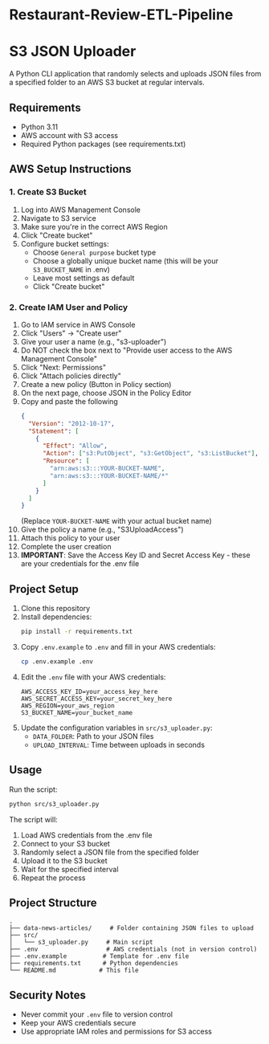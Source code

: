 # Restaurant-Review-ETL-Pipeline


# S3 JSON Uploader

A Python CLI application that randomly selects and uploads JSON files from a specified folder to an AWS S3 bucket at regular intervals.

## Requirements

- Python 3.11
- AWS account with S3 access
- Required Python packages (see requirements.txt)

## AWS Setup Instructions

### 1. Create S3 Bucket

1. Log into AWS Management Console
2. Navigate to S3 service
3. Make sure you're in the correct AWS Region
4. Click "Create bucket"
5. Configure bucket settings:
   - Choose `General purpose` bucket type
   - Choose a globally unique bucket name (this will be your `S3_BUCKET_NAME` in .env)
   - Leave most settings as default
   - Click "Create bucket"

### 2. Create IAM User and Policy

1. Go to IAM service in AWS Console
2. Click "Users" → "Create user"
3. Give your user a name (e.g., "s3-uploader")
4. Do NOT check the box next to "Provide user access to the AWS Management Console"
5. Click "Next: Permissions"
6. Click "Attach policies directly"
7. Create a new policy (Button in Policy section)
8. On the next page, choose JSON in the Policy Editor
9. Copy and paste the following
   ```json
   {
     "Version": "2012-10-17",
     "Statement": [
       {
         "Effect": "Allow",
         "Action": ["s3:PutObject", "s3:GetObject", "s3:ListBucket"],
         "Resource": [
           "arn:aws:s3:::YOUR-BUCKET-NAME",
           "arn:aws:s3:::YOUR-BUCKET-NAME/*"
         ]
       }
     ]
   }
   ```
   (Replace `YOUR-BUCKET-NAME` with your actual bucket name)
10. Give the policy a name (e.g., "S3UploadAccess")
11. Attach this policy to your user
12. Complete the user creation
13. **IMPORTANT**: Save the Access Key ID and Secret Access Key - these are your credentials for the .env file

## Project Setup

1. Clone this repository
2. Install dependencies:
   ```bash
   pip install -r requirements.txt
   ```
3. Copy `.env.example` to `.env` and fill in your AWS credentials:
   ```bash
   cp .env.example .env
   ```
4. Edit the `.env` file with your AWS credentials:
   ```
   AWS_ACCESS_KEY_ID=your_access_key_here
   AWS_SECRET_ACCESS_KEY=your_secret_key_here
   AWS_REGION=your_aws_region
   S3_BUCKET_NAME=your_bucket_name
   ```
5. Update the configuration variables in `src/s3_uploader.py`:
   - `DATA_FOLDER`: Path to your JSON files
   - `UPLOAD_INTERVAL`: Time between uploads in seconds

## Usage

Run the script:

```bash
python src/s3_uploader.py
```

The script will:

1. Load AWS credentials from the .env file
2. Connect to your S3 bucket
3. Randomly select a JSON file from the specified folder
4. Upload it to the S3 bucket
5. Wait for the specified interval
6. Repeat the process

## Project Structure

```
.
├── data-news-articles/     # Folder containing JSON files to upload
├── src/
│   └── s3_uploader.py     # Main script
├── .env                   # AWS credentials (not in version control)
├── .env.example          # Template for .env file
├── requirements.txt      # Python dependencies
└── README.md            # This file
```

## Security Notes

- Never commit your `.env` file to version control
- Keep your AWS credentials secure
- Use appropriate IAM roles and permissions for S3 access
